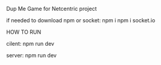 Dup Me Game for Netcentric project

if needed to download npm or socket:
npm i 
npm i socket.io

HOW TO RUN

cilent:
npm run dev

server:
npm run dev
